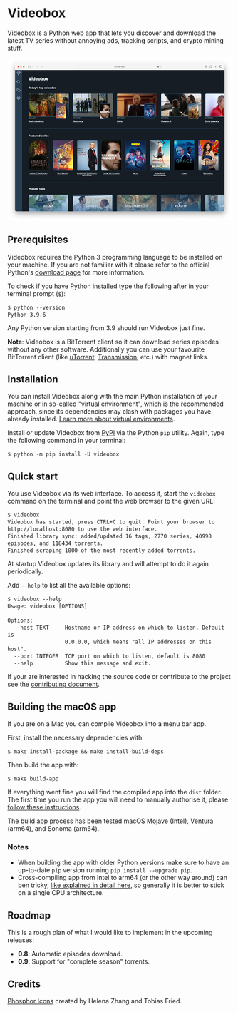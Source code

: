 # Videobox

Videobox is a Python web app that lets you discover and download the latest TV series without annoying ads, tracking scripts, and crypto mining stuff.

![The Videobox home page](screenshot.jpg)

## Prerequisites

Videobox requires the Python 3 programming language to be installed on your machine. If you are not familiar with it please refer to the official Python's [download page][d] for more information. 

To check if you have Python installed type the following after in your terminal prompt (`$`):

```
$ python --version 
Python 3.9.6
```

Any Python version starting from 3.9 should run Videobox just fine. 

**Note**: Videobox is a BitTorrent client so it can download series episodes without any other software. Additionally you can use your favourite BitTorrent client (like [uTorrent](https://www.utorrent.com), [Transmission](https://transmissionbt.com), etc.) with magnet links.

## Installation

You can install Videobox along with the main Python installation of your machine or in so-called "virtual environment", which is the recommended approach, since its dependencies may clash with packages you have already installed. [Learn more about virtual environments][venv]. 

Install or update Videobox from [PyPI][2] via the Python `pip` utility. Again, type the following command in your terminal:

```
$ python -m pip install -U videobox
```

## Quick start

You use Videobox via its web interface. To access it, start the `videobox` command on the terminal and point the web browser to the given URL:

```
$ videobox
Videobox has started, press CTRL+C to quit. Point your browser to http://localhost:8080 to use the web interface.
Finished library sync: added/updated 16 tags, 2770 series, 40998 episodes, and 118434 torrents.
Finished scraping 1000 of the most recently added torrents.
```

At startup Videobox updates its library and will attempt to do it again periodically.

Add `--help` to list all the available options:

```
$ videobox --help 
Usage: videobox [OPTIONS]

Options:
  --host TEXT     Hostname or IP address on which to listen. Default is
                  0.0.0.0, which means "all IP addresses on this host".
  --port INTEGER  TCP port on which to listen, default is 8080
  --help          Show this message and exit.
```

If your are interested in hacking the source code or contribute to the project see the [contributing document][contrib].

## Building the macOS app 

If you are on a Mac you can compile Videobox into a menu bar app. 

First, install the necessary dependencies with:

```
$ make install-package && make install-build-deps
```

Then build the app with:

```
$ make build-app
```

If everything went fine you will find the compiled app into the `dist` folder. The first time you run the app you will need to manually authorise it, please [follow these instructions][1].

The build app process has been tested macOS Mojave (Intel), Ventura (arm64), and Sonoma (arm64). 

### Notes

* When building the app with older Python versions make sure to have an up-to-date `pip` version running `pip install --upgrade pip`.
* Cross-compiling app from Intel to arm64 (or the other way around) can ben tricky, [like explained in detail here][cross], so generally it is better to stick on a single CPU architecture.

## Roadmap

This is a rough plan of what I would like to implement in the upcoming releases:

* **0.8**: Automatic episodes download.
* **0.9**: Support for "complete season" torrents.

## Credits 

[Phosphor Icons][i] created by Helena Zhang and Tobias Fried.


[1]: https://www.funkyspacemonkey.com/how-to-open-applications-from-anywhere-in-macos-sonoma
[2]: https://pypi.org/project/videobox/
[3]: https://brew.sh/
[4]: https://flask.palletsprojects.com/en/2.2.x/cli/
[i]: https://phosphoricons.com
[d]: https://www.python.org/downloads/
[l]: https://github.com/arvidn/libtorrent
[venv]: https://docs.python.org/3/library/venv.html
[contrib]: CONTRIBUTING.md
[cross]: https://github.com/ronaldoussoren/py2app/issues/523#issuecomment-2140630179